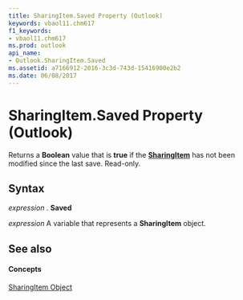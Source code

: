 ```yaml
---
title: SharingItem.Saved Property (Outlook)
keywords: vbaol11.chm617
f1_keywords:
- vbaol11.chm617
ms.prod: outlook
api_name:
- Outlook.SharingItem.Saved
ms.assetid: a7166912-2016-3c3d-743d-15416900e2b2
ms.date: 06/08/2017
---
```



# SharingItem.Saved Property (Outlook)

Returns a **Boolean** value that is **true** if the **[SharingItem](sharingitem-object-outlook.md)** has not been modified since the last save. Read-only.


## Syntax

 _expression_ . **Saved**

 _expression_ A variable that represents a **SharingItem** object.


## See also


#### Concepts


[SharingItem Object](sharingitem-object-outlook.md)

